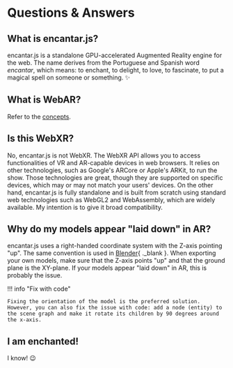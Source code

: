 # Questions & Answers

## What is encantar.js?

encantar.js is a standalone GPU-accelerated Augmented Reality engine for the web. The name derives from the Portuguese and Spanish word _encantar_, which means: to enchant, to delight, to love, to fascinate, to put a magical spell on someone or something. :sparkles:

## What is WebAR?

Refer to the [concepts](./getting-started/concepts.md).

## Is this WebXR?

No, encantar.js is not WebXR. The WebXR API allows you to access functionalities of VR and AR-capable devices in web browsers. It relies on other technologies, such as Google's ARCore or Apple's ARKit, to run the show. Those technologies are great, though they are supported on specific devices, which may or may not match your users' devices. On the other hand, encantar.js is fully standalone and is built from scratch using standard web technologies such as WebGL2 and WebAssembly, which are widely available. My intention is to give it broad compatibility.

## Why do my models appear "laid down" in AR?

encantar.js uses a right-handed coordinate system with the Z-axis pointing "up". The same convention is used in [Blender](https://www.blender.org){ ._blank }. When exporting your own models, make sure that the Z-axis points "up" and that the ground plane is the XY-plane. If your models appear "laid down" in AR, this is probably the issue.

!!! info "Fix with code"

    Fixing the orientation of the model is the preferred solution. However, you can also fix the issue with code: add a node (entity) to the scene graph and make it rotate its children by 90 degrees around the x-axis.

## I am enchanted!

I know! :wink: